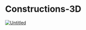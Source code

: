 # Constructions-3D

[![Untitled](https://user-images.githubusercontent.com/1204936/204518962-5e180b61-6917-4215-be1a-a6938a633b55.png)](www.Constructions-3D.com)
